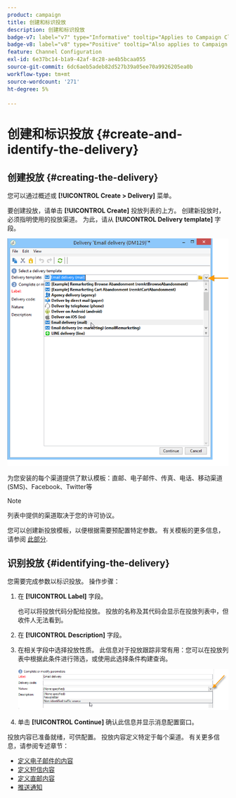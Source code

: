 ```yaml
---
product: campaign
title: 创建和标识投放
description: 创建和标识投放
badge-v7: label="v7" type="Informative" tooltip="Applies to Campaign Classic v7"
badge-v8: label="v8" type="Positive" tooltip="Also applies to Campaign v8"
feature: Channel Configuration
exl-id: 6e37bc14-b1a9-42af-8c28-ae4b5bcaa055
source-git-commit: 6dc6aeb5adeb82d527b39a05ee70a9926205ea0b
workflow-type: tm+mt
source-wordcount: '271'
ht-degree: 5%

---
```


# 创建和标识投放 {#create-and-identify-the-delivery}



## 创建投放 {#creating-the-delivery}

您可以通过概述或 **[!UICONTROL Create > Delivery]** 菜单。


要创建投放，请单击 **[!UICONTROL Create]** 投放列表的上方。 创建新投放时，必须指明使用的投放渠道。 为此，请从 **[!UICONTROL Delivery template]** 字段。

![](assets/s_ncs_user_wizard_email01_1.png)

为您安装的每个渠道提供了默认模板：直邮、电子邮件、传真、电话、移动渠道(SMS)、Facebook、Twitter等

>[!NOTE]
>
>列表中提供的渠道取决于您的许可协议。

您可以创建新投放模板，以便根据需要预配置特定参数。 有关模板的更多信息，请参阅 [此部分](about-templates.md).

## 识别投放 {#identifying-the-delivery}

您需要完成参数以标识投放。 操作步骤：

1. 在 **[!UICONTROL Label]** 字段。

   也可以将投放代码分配给投放。 投放的名称及其代码会显示在投放列表中，但收件人无法看到。

1. 在 **[!UICONTROL Description]** 字段。
1. 在相关字段中选择投放性质。 此信息对于投放跟踪非常有用：您可以在投放列表中根据此条件进行筛选，或使用此选择条件构建查询。

   ![](assets/s_ncs_user_email_del_nature.png)

1. 单击 **[!UICONTROL Continue]** 确认此信息并显示消息配置窗口。

投放内容已准备就绪，可供配置。 投放内容定义特定于每个渠道。 有关更多信息，请参阅专述章节：

* [定义电子邮件的内容](defining-the-email-content.md)
* [定义短信内容](sms-create.md#defining-the-sms-content)
* [定义直邮内容](defining-the-direct-mail-content.md)
* [推送通知](about-mobile-app-channel.md)
